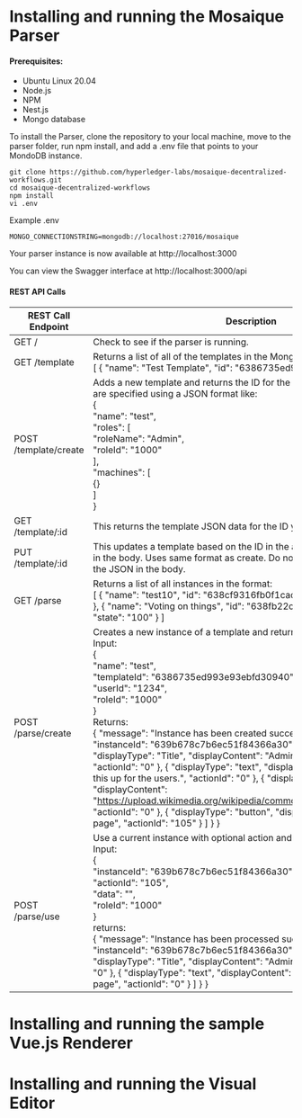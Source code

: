 # Installing and running the Mosaique Parser

#### Prerequisites:

- Ubuntu Linux 20.04
- Node.js
- NPM
- Nest.js
- Mongo database

To install the Parser, clone the repository to your local machine, move to the parser folder, run npm install, and add a .env file that points to your MondoDB instance.

```
git clone https://github.com/hyperledger-labs/mosaique-decentralized-workflows.git
cd mosaique-decentralized-workflows
npm install
vi .env
```

Example .env

```
MONGO_CONNECTIONSTRING=mongodb://localhost:27016/mosaique
```

Your parser instance is now available at http://localhost:3000 

You can view the Swagger interface at http://localhost:3000/api

#### REST API Calls

| REST Call Endpoint    | Description                                                  |
| --------------------- | ------------------------------------------------------------ |
| GET /                 | Check to see if the parser is running.                       |
| GET /template         | Returns a list of all of the templates in the Mongo database in the format <br />[   {     "name": "Test Template",     "id": "6386735ed993e93ebfd30940"   } ] |
| POST /template/create | Adds a new template and returns the ID for the new template.  Templates are specified using a JSON format like:<br />{<br/>  "name": "test",<br/>  "roles": [<br/>    "roleName": "Admin",<br/>    "roleId": "1000"<br/>   ],<br/>  "machines": [<br/>    {}<br/>  ]<br/>} |
| GET /template/:id     | This returns the template JSON data for the ID you put in the address |
| PUT /template/:id     | This updates a template based on the ID in the address bar and the JSON in the body.  Uses same format as create.  Do not put the templateId (_id) in the JSON in the body. |
| GET /parse            | Returns a list of all instances in the format:<br />[   {     "name": "test10",     "id": "638cf9316fb0f1cace225b40",     "state": "100"   },   {     "name": "Voting on things",     "id": "638fb22c2ba472bd8497c9aa",     "state": "100"   } ] |
| POST /parse/create    | Creates a new instance of a template and returns the display objects.  Input:<br />{<br/>  "name": "test",<br/>  "templateId": "6386735ed993e93ebfd30940",<br/>  "userId": "1234",<br/>  "roleId": "1000"<br/>}<br />Returns:<br />{   "message": "Instance has been created successfully",   "display": {     "instanceId": "639b678c7b6ec51f84366a30",     "displayData": [       {         "displayType": "Title",         "displayContent": "Admin opening page",         "actionId": "0"       },       {         "displayType": "text",         "displayContent": "You can open this up for the users.",         "actionId": "0"       },       {         "displayType": "image",         "displayContent": "https://upload.wikimedia.org/wikipedia/commons/6/6e/Golde33443.jpg",         "actionId": "0"       },       {         "displayType": "button",         "displayContent": "Open page",         "actionId": "105"       }     ]   } } |
| POST /parse/use       | Use a current instance with optional action and get the display objects.  Input:<br />{<br/>  "instanceId": "639b678c7b6ec51f84366a30",<br/>  "actionId": "105",<br/>  "data": "",<br/>  "roleId": "1000"<br/>}<br />returns:<br />{   "message": "Instance has been processed successfully",   "display": {     "instanceId": "639b678c7b6ec51f84366a30",     "displayData": [       {         "displayType": "Title",         "displayContent": "Admin open page",         "actionId": "0"       },       {         "displayType": "text",         "displayContent": "Wait for user to close the page",         "actionId": "0"       }     ]   } } |



# Installing and running the sample Vue.js Renderer

# Installing and running the Visual Editor